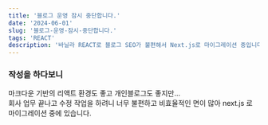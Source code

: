 ```yaml
---
title: '블로그 운영 잠시 중단합니다.'
date: '2024-06-01'
slug: '블로그-운영-잠시-중단합니다.'
tags: 'REACT'
description: '바닐라 REACT로 블로그 SEO가 불편해서 Next.js로 마이그레이션 중입니다. '
---
```


### 작성을 하다보니

마크다운 기반의 리액트 환경도 좋고 개인블로그도 좋지만...  
회사 업무 끝나고 수정 작업을 하려니 너무 불편하고 비효율적인 면이 많아 next.js 로 마이그레이션 중에 있습니다.
